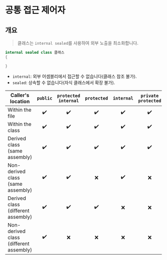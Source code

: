 # 공통 접근 제어자

## 개요
> 클래스는 `internal sealed`를 사용하여 외부 노출을 최소화합니다.
```cs
internal sealed class 클래스
{

}
```

- `internal`: 외부 어셈블리에서 접근할 수 없습니다(클래스 참조 불가).
- `sealed`: 상속할 수 없습니다(자식 클래스에서 확장 불가).


| Caller's location | `public` | `protected internal` | `protected` | `internal` | `private protected` | `private` | `file` |
|--|:-:|:-:|:-:|:-:|:-:|:-:|:-:|
| Within the file | ✔️️ | ✔️ | ✔️ | ✔️ | ✔️ | ✔️ | ✔️ |
| Within the class | ✔️️ | ✔️ | ✔️ | ✔️ | ✔️ | ✔️ | ❌ |
| Derived class (same assembly) | ✔️ | ✔️ | ✔️ | ✔️ | ✔️ | ❌ | ❌ |
| Non-derived class (same assembly) | ✔️ | ✔️ | ❌ | ✔️ | ❌ | ❌ | ❌ |
| Derived class (different assembly) | ✔️ | ✔️ | ✔️ | ❌ | ❌ | ❌ | ❌ |
| Non-derived class (different assembly) | ✔️ | ❌ | ❌ | ❌ | ❌ | ❌ | ❌ |